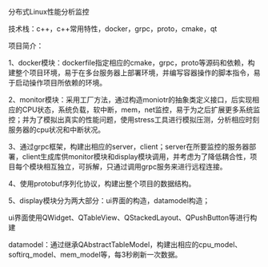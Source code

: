 分布式Linux性能分析监控

技术栈：c++，c++常用特性，docker，grpc，proto，cmake，qt

项目简介：

1、docker模块：dockerfile指定相应的cmake，grpc，proto等源码和依赖，构建整个项目环境，易于在多台服务器上部署环境，并编写容器操作的脚本指令，易于启动操作项目所依赖的环境。

2、monitor模块：采用工厂方法，通过构造moniotr的抽象类定义接口，后实现相应的CPU状态，系统负载，软中断，mem，net监控，易于为之后扩展更多系统监控；并为了模拟出真实的性能问题，使用stress工具进行模拟压测，分析相应时刻服务器的cpu状况和中断状况。

3、通过grpc框架，构建出相应的server，client；server在所要监控的服务器部署，client生成库供monitor模块和display模块调用，并考虑为了降低耦合性，项目每个模块相互独立，可拆解，只通过调用grpc服务来进行远程连接。

4、使用protobuf序列化协议，构建出整个项目的数据结构。

5、display模块分为两大部分：ui界面的构造，datamodel构造；

ui界面使用QWidget、QTableView、QStackedLayout、QPushButton等进行构建

datamodel：通过继承QAbstractTableModel，构建出相应的cpu_model、softirq_model、mem_model等，每3秒刷新一次数据。
